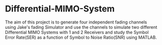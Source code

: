 # Differential-MIMO-System

The aim of this project is to generate four independent fading channels using Jake's fading Simulator and use the channels to simulate two different Differential MIMO Systems with 1 and 2 Receivers and study the Symbol Error Rate(SER) as a function of Symbol to Noise Ratio(SNR) using MATLAB.

